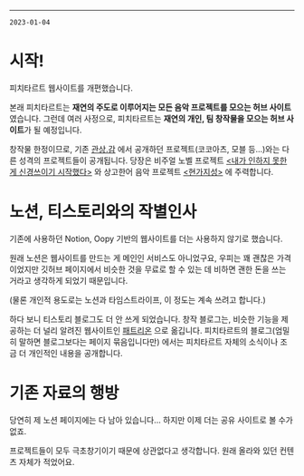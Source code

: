 
---

`2023-01-04`

# 시작!

피치타르트 웹사이트를 개편했습니다. 

본래 피치타르트는 **재연의 주도로 이루어지는 모든 음악 프로젝트를 모으는 허브 사이트** 였습니다. 그런데 여러 사정으로, 피치타르트는 **재연의 개인, 팀 창작물을 모으는 허브 사이트**가 될 예정입니다.

창작물 한정이므로, 기존 [관상.감](https://gwansangg.am) 에서 공개하던 프로젝트(코코아츠, 모블 등...)와는 다른 성격의 프로젝트들이 공개됩니다. 당장은 비주얼 노벨 프로젝트 [<내가 인하지 못한 게 신경쓰이기 시작했다>](https://yuzhiburen.peacht.art) 와 상고한어 음악 프로젝트 [<현가지성>](https://hgjs.peacht.art) 에 주력합니다.

# 노션, 티스토리와의 작별인사

기존에 사용하던 Notion, Oopy 기반의 웹사이트를 더는 사용하지 않기로 했습니다. 

원래 노션은 웹사이트를 만드는 게 메인인 서비스도 아니었구요, 우피는 꽤 괜찮은 가격이었지만 깃허브 페이지에서 비슷한 것을 무료로 할 수 있는 데 비하면 괜한 돈을 쓰는 거라고 생각하게 되었기 때문입니다.

(물론 개인적 용도로는 노션과 타임스트라이프, 이 정도는 계속 쓰려고 합니다.)

하다 보니 티스토리 블로그도 더 안 쓰게 되었습니다. 창작 블로그는, 비슷한 기능을 제공하는 더 널리 알려진 웹사이트인 [패트리온](https://www.patreon.com/user/posts?u=82062341) 으로 옮깁니다. 피치타르트의 블로그(엄밀히 말하면 블로그보다는 페이지 묶음입니다만) 에서는 피치타르트 자체의 소식이나 조금 더 개인적인 내용을 공개합니다.

# 기존 자료의 행방

당연히 제 노션 페이지에는 다 남아 있습니다... 하지만 이제 더는 공유 사이트로 볼 수가 없죠.

프로젝트들이 모두 극초창기이기 때문에 상관없다고 생각합니다. 원래 올라와 있던 컨텐츠 자체가 적었어요.

